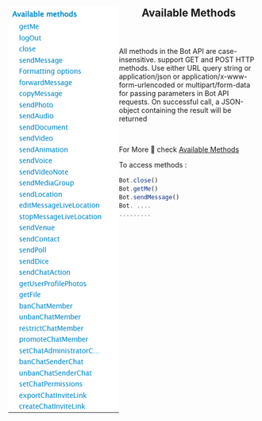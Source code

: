 <header>
<img src="../../../assets/methods/methods.png" alt="logo"  align="left">
 <h2> Available Methods </h2> 
</header>

All methods in the Bot API are case-insensitive. support GET and POST HTTP methods. Use either URL query string or application/json or application/x-www-form-urlencoded or multipart/form-data for passing parameters in Bot API requests.
On successful call, a JSON-object containing the result will be returned

<br>

For More 💫 check [Available Methods](https://core.telegram.org/bots/api#available-methods)

To access methods :

```js
Bot.close()
Bot.getMe()
Bot.sendMessage()
Bot. ....
.........
```
